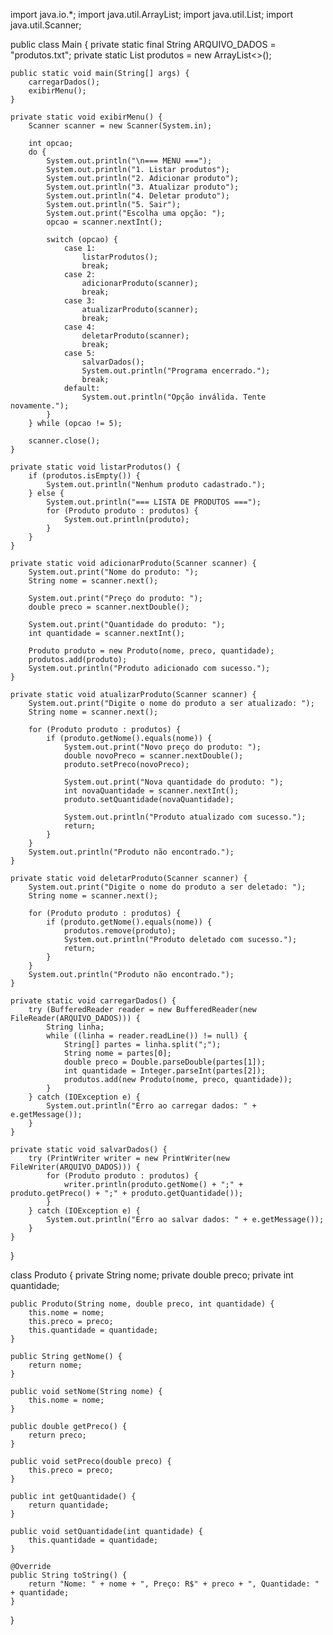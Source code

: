 import java.io.*;
import java.util.ArrayList;
import java.util.List;
import java.util.Scanner;

public class Main {
    private static final String ARQUIVO_DADOS = "produtos.txt";
    private static List<Produto> produtos = new ArrayList<>();

    public static void main(String[] args) {
        carregarDados();
        exibirMenu();
    }

    private static void exibirMenu() {
        Scanner scanner = new Scanner(System.in);

        int opcao;
        do {
            System.out.println("\n=== MENU ===");
            System.out.println("1. Listar produtos");
            System.out.println("2. Adicionar produto");
            System.out.println("3. Atualizar produto");
            System.out.println("4. Deletar produto");
            System.out.println("5. Sair");
            System.out.print("Escolha uma opção: ");
            opcao = scanner.nextInt();

            switch (opcao) {
                case 1:
                    listarProdutos();
                    break;
                case 2:
                    adicionarProduto(scanner);
                    break;
                case 3:
                    atualizarProduto(scanner);
                    break;
                case 4:
                    deletarProduto(scanner);
                    break;
                case 5:
                    salvarDados();
                    System.out.println("Programa encerrado.");
                    break;
                default:
                    System.out.println("Opção inválida. Tente novamente.");
            }
        } while (opcao != 5);

        scanner.close();
    }

    private static void listarProdutos() {
        if (produtos.isEmpty()) {
            System.out.println("Nenhum produto cadastrado.");
        } else {
            System.out.println("=== LISTA DE PRODUTOS ===");
            for (Produto produto : produtos) {
                System.out.println(produto);
            }
        }
    }

    private static void adicionarProduto(Scanner scanner) {
        System.out.print("Nome do produto: ");
        String nome = scanner.next();

        System.out.print("Preço do produto: ");
        double preco = scanner.nextDouble();

        System.out.print("Quantidade do produto: ");
        int quantidade = scanner.nextInt();

        Produto produto = new Produto(nome, preco, quantidade);
        produtos.add(produto);
        System.out.println("Produto adicionado com sucesso.");
    }

    private static void atualizarProduto(Scanner scanner) {
        System.out.print("Digite o nome do produto a ser atualizado: ");
        String nome = scanner.next();

        for (Produto produto : produtos) {
            if (produto.getNome().equals(nome)) {
                System.out.print("Novo preço do produto: ");
                double novoPreco = scanner.nextDouble();
                produto.setPreco(novoPreco);

                System.out.print("Nova quantidade do produto: ");
                int novaQuantidade = scanner.nextInt();
                produto.setQuantidade(novaQuantidade);

                System.out.println("Produto atualizado com sucesso.");
                return;
            }
        }
        System.out.println("Produto não encontrado.");
    }

    private static void deletarProduto(Scanner scanner) {
        System.out.print("Digite o nome do produto a ser deletado: ");
        String nome = scanner.next();

        for (Produto produto : produtos) {
            if (produto.getNome().equals(nome)) {
                produtos.remove(produto);
                System.out.println("Produto deletado com sucesso.");
                return;
            }
        }
        System.out.println("Produto não encontrado.");
    }

    private static void carregarDados() {
        try (BufferedReader reader = new BufferedReader(new FileReader(ARQUIVO_DADOS))) {
            String linha;
            while ((linha = reader.readLine()) != null) {
                String[] partes = linha.split(";");
                String nome = partes[0];
                double preco = Double.parseDouble(partes[1]);
                int quantidade = Integer.parseInt(partes[2]);
                produtos.add(new Produto(nome, preco, quantidade));
            }
        } catch (IOException e) {
            System.out.println("Erro ao carregar dados: " + e.getMessage());
        }
    }

    private static void salvarDados() {
        try (PrintWriter writer = new PrintWriter(new FileWriter(ARQUIVO_DADOS))) {
            for (Produto produto : produtos) {
                writer.println(produto.getNome() + ";" + produto.getPreco() + ";" + produto.getQuantidade());
            }
        } catch (IOException e) {
            System.out.println("Erro ao salvar dados: " + e.getMessage());
        }
    }
}

class Produto {
    private String nome;
    private double preco;
    private int quantidade;

    public Produto(String nome, double preco, int quantidade) {
        this.nome = nome;
        this.preco = preco;
        this.quantidade = quantidade;
    }

    public String getNome() {
        return nome;
    }

    public void setNome(String nome) {
        this.nome = nome;
    }

    public double getPreco() {
        return preco;
    }

    public void setPreco(double preco) {
        this.preco = preco;
    }

    public int getQuantidade() {
        return quantidade;
    }

    public void setQuantidade(int quantidade) {
        this.quantidade = quantidade;
    }

    @Override
    public String toString() {
        return "Nome: " + nome + ", Preço: R$" + preco + ", Quantidade: " + quantidade;
    }
}
